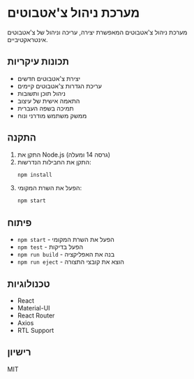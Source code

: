 # מערכת ניהול צ'אטבוטים

מערכת ניהול צ'אטבוטים המאפשרת יצירה, עריכה וניהול של צ'אטבוטים אינטראקטיביים.

## תכונות עיקריות

- יצירת צ'אטבוטים חדשים
- עריכת הגדרות צ'אטבוטים קיימים
- ניהול תוכן ותשובות
- התאמה אישית של עיצוב
- תמיכה בשפה העברית
- ממשק משתמש מודרני ונוח

## התקנה

1. התקן את Node.js (גרסה 14 ומעלה)
2. התקן את החבילות הנדרשות:
   ```bash
   npm install
   ```
3. הפעל את השרת המקומי:
   ```bash
   npm start
   ```

## פיתוח

- `npm start` - הפעל את השרת המקומי
- `npm test` - הפעל בדיקות
- `npm run build` - בנה את האפליקציה
- `npm run eject` - הוצא את קובצי התצורה

## טכנולוגיות

- React
- Material-UI
- React Router
- Axios
- RTL Support

## רישיון

MIT 
